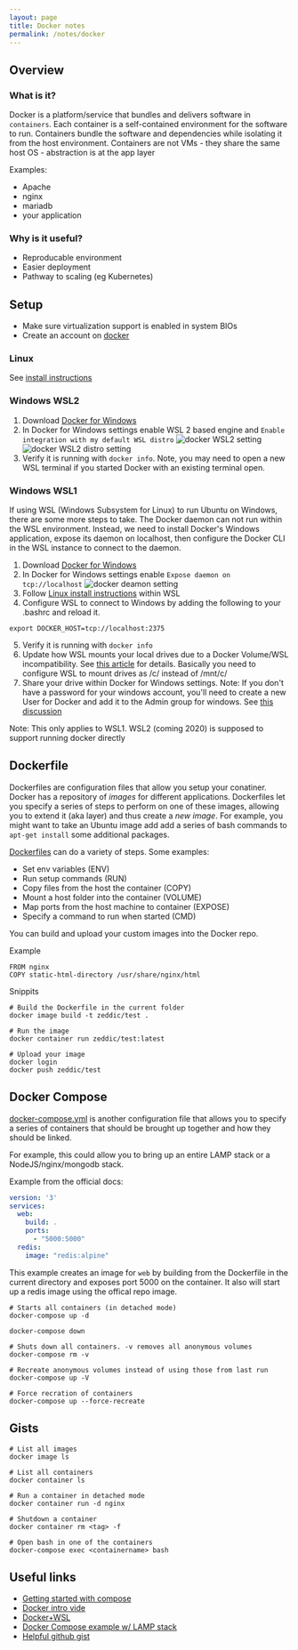 ```yaml
---
layout: page
title: Docker notes
permalink: /notes/docker
---
```


## Overview

### What is it?
Docker is a platform/service that bundles and delivers software in `containers`.
Each container is a self-contained environment for the software to run. 
Containers bundle the software and dependencies while isolating it from
the host environment. Containers are not VMs - they share the same host OS -
abstraction is at the app layer

Examples:
  * Apache
  * nginx
  * mariadb
  * your application


### Why is it useful?
* Reproducable environment
* Easier deployment
* Pathway to scaling (eg Kubernetes)

## Setup
* Make sure virtualization support is enabled in system BIOs
* Create an account on [docker](https://docker.com)

### Linux
See [install instructions](https://docs.docker.com/install/linux/docker-ce/ubuntu/)

### Windows WSL2
1. Download [Docker for Windows](https://docs.docker.com/docker-for-windows/)
1. In Docker for Windows settings enable WSL 2 based engine and `Enable integration with my default WSL distro`
   ![docker WSL2 setting](/assets/notes/docker-wsl2.png)
   ![docker WSL2 distro setting](/assets/notes/docker-wsl2-2.png)
1. Verify it is running with `docker info`. Note, you may need to open a new WSL terminal if you started Docker with an existing terminal open.

### Windows WSL1
If using WSL (Windows Subsystem for Linux) to run Ubuntu on Windows, there are some more steps to take. The Docker daemon can not run within the WSL environment. Instead, we need to install Docker's Windows application, expose its daemon on localhost, then configure the Docker CLI in the WSL instance to connect to the daemon. 

1. Download [Docker for Windows](https://docs.docker.com/docker-for-windows/)
2. In Docker for Windows settings enable `Expose daemon on tcp://localhost`
![docker deamon setting](/assets/notes/docker-daemon.png)
3. Follow [Linux install instructions](https://docs.docker.com/install/linux/docker-ce/ubuntu/) within WSL
4. Configure WSL to connect to Windows by adding the following to your .bashrc and reload it.
  ```shell
  export DOCKER_HOST=tcp://localhost:2375
  ```
5. Verify it is running with `docker info`
6. Update how WSL mounts your local drives due to a Docker Volume/WSL incompatibility. See [this article](https://nickjanetakis.com/blog/setting-up-docker-for-windows-and-wsl-to-work-flawlessly) for details. Basically you need to configure WSL to mount drives as /c/ instead of /mnt/c/
7. Share your drive within Docker for Windows settings. Note: If you don't have a password for your windows account, you'll need to create a new User for Docker and add it to the Admin group for windows. See [this discussion](https://forums.docker.com/t/how-to-share-windows-drives-with-a-user-without-password/22933/3)

Note: This only applies to WSL1. WSL2 (coming 2020) is supposed to support running docker directly

## Dockerfile
Dockerfiles are configuration files that allow you setup your conatiner. Docker has a repository of *images* for different applications. Dockerfiles let you specify a series of steps to perform on one of these images, allowing you to extend it (aka layer) and thus create a *new image*. For example, you might want to take an Ubuntu image add add a series of bash commands to `apt-get install` some additional packages. 

[Dockerfiles](https://docs.docker.com/engine/reference/builder/) can do a variety of steps. Some examples:

* Set env variables (ENV)
* Run setup commands (RUN)
* Copy files from the host the container (COPY)
* Mount a host folder into the container (VOLUME)
* Map ports from the host machine to container (EXPOSE)
* Specify a command to run when started (CMD)

You can build and upload your custom images into the Docker repo.

Example
```
FROM nginx
COPY static-html-directory /usr/share/nginx/html
```

Snippits
```
# Build the Dockerfile in the current folder
docker image build -t zeddic/test . 

# Run the image
docker container run zeddic/test:latest

# Upload your image
docker login
docker push zeddic/test
```

## Docker Compose
[docker-compose.yml](https://docs.docker.com/compose/compose-file/) is another configuration file that allows you to specify a series of containers that should be brought up together and how they should be linked.

For example, this could allow you to bring up an entire LAMP stack or a NodeJS/nginx/mongodb stack.

Example from the official docs:

```yml
version: '3'
services:
  web:
    build: .
    ports:
      - "5000:5000"
  redis:
    image: "redis:alpine"
```

This example creates an image for `web` by building from the Dockerfile in the current directory and exposes port 5000 on the container. It also will start up a redis image using the offical repo image.

```shell
# Starts all containers (in detached mode)
docker-compose up -d

docker-compose down

# Shuts down all containers. -v removes all anonymous volumes
docker-compose rm -v

# Recreate anonymous volumes instead of using those from last run
docker-compose up -V

# Force recration of containers
docker-compose up --force-recreate
```

## Gists

```shell
# List all images
docker image ls

# List all containers
docker container ls

# Run a container in detached mode
docker container run -d nginx

# Shutdown a container
docker container rm <tag> -f

# Open bash in one of the containers
docker-compose exec <containername> bash
```

## Useful links
* [Getting started with compose](https://docs.docker.com/compose/gettingstarted/)
* [Docker intro vide](https://www.youtube.com/watch?v=Kyx2PsuwomE&list=WL&index=25&t=0s)
* [Docker+WSL](https://nickjanetakis.com/blog/setting-up-docker-for-windows-and-wsl-to-work-flawlessly)
* [Docker Compose example w/ LAMP stack](https://github.com/sprintcube/docker-compose-lamp?files=1)
* [Helpful github gist](https://gist.github.com/bradtraversy/89fad226dc058a41b596d586022a9bd3)